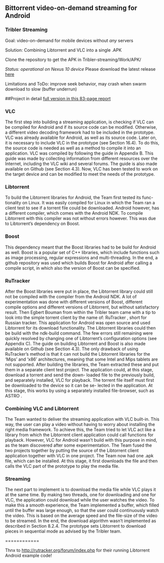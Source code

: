 ## Bittorrent video-on-demand streaming for Android
### Tribler Streaming

Goal: video-on-demand for mobile devices without _any_ servers

Solution: Combining Libtorrent and VLC into a single .APK

Clone the repository to get the APK in Tribler-streaming/Work/APK/

_Status: operational on Nexus 10 device_
Please download the latest release [here](https://github.com/javto/Tribler-streaming/releases/download/0.7/Tribler.Streaming.apk)

Limitations and ToDo: improve seek behavior, may crash when swarm download to slow (buffer underrun)

##Project in detail
[full version in this 83-page report](https://github.com/javto/Tribler-streaming/blob/master/Reports/Final%20Report/finalreport.main.pdf?raw=true)

### VLC

The first step into building a streaming application, is checking if VLC can
be compiled for Android and if its source code can be modified. Otherwise, a
different video decoding framework had to be included in the prototype. VLC
was already available for Android, as well as its source code. Later on, it is
necessary to include VLC in the prototype (see Section 16.4). To do this, the
source code is needed as well as a method to compile it into an application.
VLC was compiled by following the guide in Appendix B. This guide was made
by collecting information from different resources over the Internet, including
the VLC wiki and several forums. The guide is also made available on Github
(see Section 4.3). Now, VLC has been tested to work on the target device and
can be modified to meet the needs of the prototype.

### Libtorrent

To build the Libtorrent libraries for Android, the Team first tested its func-
tionality on Linux. It was easily compiled for Linux in which the Team ran a
client test to see if a torrent file could be downloaded. Android however, has a
different compiler, which comes with the Android NDK. To compile Libtorrent
with this compiler was not without errors however. This was due to Libtorrent’s
dependency on Boost.

### Boost

This dependency meant that the Boost libraries had to be build for Android as
well. Boost is a popular set of C++ libraries, which include functions such as
image processing, regular expressions and multi-threading. In the end, a github
repository was used which builds Boost for Android after calling a compile
script, in which also the version of Boost can be specified.

### RuTracker

After the Boost libraries were put in place, the Libtorrent library could still not
be compiled with the compiler from the Android NDK. A lot of experimentation
was done with different versions of Boost, different compile options and different
versions of Libtorrent, but without satisfactory result. Then Egbert Bouman
from within the Tribler team came with a tip to look into the simple torrent
client by the name of: RuTracker , short for Russian tracker. This application
for Android was open source and used Libtorrent for its download functionality.
The Libtorrent libraries could then be build with the ndk-build command. The
few errors still remaining were quickly resolved by changing one of Libtorrent’s
configuration options (see Appendix C). The guide on building Libtorrent and
Boost is also made available on Github (see Section 4.3). The only drawback
of using RuTracker’s method is that it can not build the Libtorrent libraries for
the ‘Mips’ and ‘x86’ architectures, meaning that some Intel and Mips tablets
are not supported.
After building the libraries, the Team extracted these and put them in a separate
client test project.
The application could, at this stage, download a torrent and send the down-
loaded file to the previously build, and separately installed, VLC for playback.
The torrent file itself must first be downloaded to the device so it can be se-
lected in the application. At this stage, this works by using a separately installed
file-browser, such as ASTRO .


### Combining VLC and Libtorrent

The Team wanted to deliver the streaming application with VLC built-in. This
way, the user can play a video without having to worry about installing the right
media framework. To achieve this, the Team tried to let VLC act like a library
from which the Libtorrent client application could call functions for playback.
However, VLC for Android wasn’t build with this purpose in mind, as the
team discovered after some experimentation. The Team fused the two projects
together by putting the source of the Libtorrent client application together with
VLC in one project. The Team now had one .apk file, which can be installed.
At this stage, it first downloads the file and then calls the VLC part of the
prototype to play the media file.

### Streaming

The next part to implement is to download the media file while VLC plays it at
the same time. By making two threads, one for downloading and one for VLC,
the application could download while the user watches the video. To make this a
smooth experience, the Team implemented a buffer, which filled until the buffer
was large enough, so that the user could continuously watch the video. This is
based on the average speed and the file-size of the video to be streamed. In the
end, the download algorithm wasn’t implemented as described in Section 8.2.4.
The prototype sets Libtorrent to download pieces in sequential mode as advised
by the Tribler team.

============

Thnx to http://rutracker.org/forum/index.php for their running Libtorrent Android example code!

